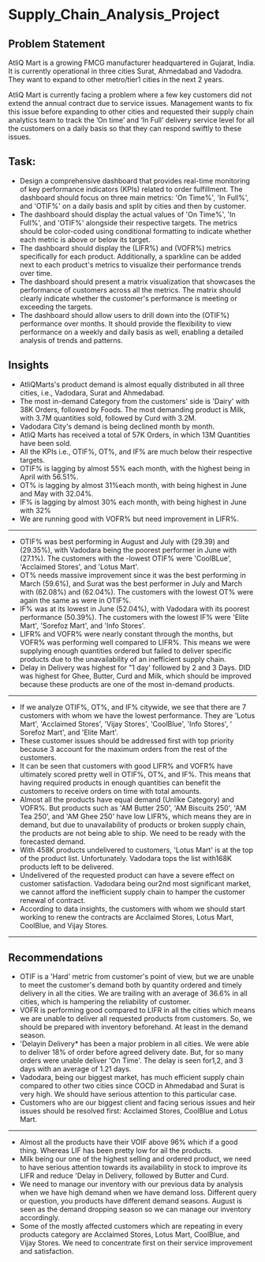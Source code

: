 # Supply_Chain_Analysis_Project

## Problem Statement
AtliQ Mart is a growing FMCG manufacturer headquartered in Gujarat, India. It is currently operational in three cities Surat, Ahmedabad and Vadodra. They want to expand to other metro/tier1 cities in the next 2 years.

AtliQ Mart is currently facing a problem where a few key customers did not extend the annual contract due to service issues. Management wants to fix this issue before expanding to other cities and requested their supply chain analytics team to track the ’On time’ and ‘In Full’ delivery service level for all the customers on a daily basis so that they can respond swiftly to these issues.

## Task:
- Design a comprehensive dashboard that provides real-time monitoring of key performance indicators (KPIs) related to order fulfillment. The dashboard should focus on three main metrics: 'On Time%', 'In Full%', and 'OTIF%' on a daily basis and split by cities and then by customer.
- The dashboard should display the actual values of 'On Time%', 'In Full%', and 'OTIF%' alongside their respective targets. The metrics should be color-coded using conditional formatting to indicate whether each metric is above or below its target.
- The dashboard should display the (LIFR%) and (VOFR%) metrics specifically for each product. Additionally, a sparkline can be added next to each product's metrics to visualize their performance trends over time.
- The dashboard should present a matrix visualization that showcases the performance of customers across all the metrics. The matrix should clearly indicate whether the customer's performance is meeting or exceeding the targets.
- The dashboard should allow users to drill down into the (OTIF%) performance over months. It should provide the flexibility to view performance on a weekly and daily basis as well, enabling a detailed analysis of trends and patterns.


## Insights
- AtliQMarts's product demand is almost equally distributed in all three cities, i.e., Vadodara, Surat and Ahmedabad.
- The most in-demand Category from the customers' side is 'Dairy' with 38K Orders, followed by Foods. The most demanding product is Milk, with 3.7M quantities sold, followed by Curd with 3.2M.
- Vadodara City's demand is being declined month by month.
- AtliQ Marts has received a total of 57K Orders, in which 13M Quantities have been sold.
- All the KPIs i.e., OTIF%, OT%, and IF% are much below their respective targets.
- OTIF% is lagging by almost 55% each month, with the highest being in April with 56.51%.
- OT% is lagging by almost 31%each month, with being highest in June and May with 32.04%.
- IF% is lagging by almost 30% each month, with being highest in June with 32%
- We are running good with VOFR% but need improvement in LIFR%.
---------------

- OTIF% was best performing in August and July with (29.39) and (29.35%), with Vadodara being the poorest performer in June with (27.1%). The customers with the -lowest OTIF% were 'CoolBLue', 'Acclaimed Stores', and 'Lotus Mart'.
- OT% needs massive improvement since it was the best performing in March (59.6%), and Surat was the best performer in July and March with (62.08%) and (62.04%). The customers with the lowest OT% were again the same as were in OTIF%.
- IF% was at its lowest in June (52.04%), with Vadodara with its poorest performance (50.39%). The customers with the lowest IF% were 'Elite Mart', 'Sorefoz Mart', and 'Info Stores'.
- LIFR% and VOFR% were nearly constant through the months, but VOFR% was performing well compared to LIFR%. This means we were supplying enough quantities ordered but failed to deliver specific products due to the unavailability of an inefficient supply chain.
- Delay in Delivery was highest for "1 day' followed by 2 and 3 Days. DID was highest for Ghee, Butter, Curd and Milk, which should be improved because these products are one of the most in-demand products.
----------------------------

- If we analyze OTIF%, OT%, and IF% citywide, we see that there are 7 customers with whom we have the lowest performance. They are 'Lotus Mart', 'Acclaimed Stores', 'Vijay Stores', 'CoolBlue', 'Info Stores', ' Sorefoz Mart', and 'Elite Mart'.
- These customer issues should be addressed first with top priority because 3 account for the maximum orders from the rest of the customers.
- It can be seen that customers with good LIFR% and VOFR% have ultimately scored pretty well in OTIF%, OT%, and IF%. This means that having required products in enough quantities can benefit the customers to receive orders on time with total amounts.
- Almost all the products have equal demand (Unlike Category) and VOFR%. But products such as 'AM Butter 250', 'AM Biscuits 250', 'AM Tea 250', and 'AM Ghee 250' have low LIFR%, which means they are in demand, but due to unavailability of products or broken supply chain, the products are not being able to ship. We need to be ready with the forecasted demand.
- With 458K products undelivered to customers, 'Lotus Mart' is at the top of the product list. Unfortunately. Vadodara tops the list with168K products left to be delivered.
- Undelivered of the requested product can have a severe effect on customer satisfaction. Vadodara being our2nd most significant market, we cannot afford the inefficient supply chain to hamper the customer renewal of contract.
- According to data insights, the customers with whom we should start working to renew the contracts are Acclaimed Stores, Lotus Mart, CoolBlue, and Vijay Stores.
---------------------------

## Recommendations

- OTIF is a 'Hard' metric from customer's point of view, but we are unable to meet the customer's demand both by quantity ordered and timely delivery in all the cities. We are trailing with an average of 36.6% in all cities, which is hampering the reliability of customer.
- VOFR is performing good compared to LIFR in all the cities which means we are unable to deliver all requested products from customers. So, we should be prepared with inventory beforehand. At least in the demand season.
- 'Delayin Delivery* has been a major problem in all cities. We were able to deliver 18% of order before agreed delivery date. But, for so many orders were unable deliver 'On Time'. The delay is seen for1,2, and 3 days with an average of 1.21 days.
- Vadodara, being our biggest market, has much efficient supply chain compared to other two cities since COCD in Ahmedabad and Surat is very high. We should have serious attention to this particular case.
- Customers who are our biggest client and facing serious issues and heir issues should be resolved first: Acclaimed Stores, CoolBlue and Lotus Mart.
---------------------------
- Almost all the products have their VOIF above 96% which if a good thing. Whereas LIF has been pretty low for ail the products.
- Milk being our one of the highest selling and ordered product, we need to have serious attention towards its availability in stock to improve its LIFR and reduce 'Delay in Delivery, followed by Butter and Curd.
- We need to manage our inventory with our previous data by analysis when we have high demand when we have demand loss. Different query or question, you products have different demand seasons. August is seen as the demand dropping season so we can manage our inventory accordingly.
- Some of the mostly affected customers which are repeating in every products category are Acclaimed Stores, Lotus Mart, CoolBlue, and Vijay Stores. We need to concentrate first on their service improvement and satisfaction.
